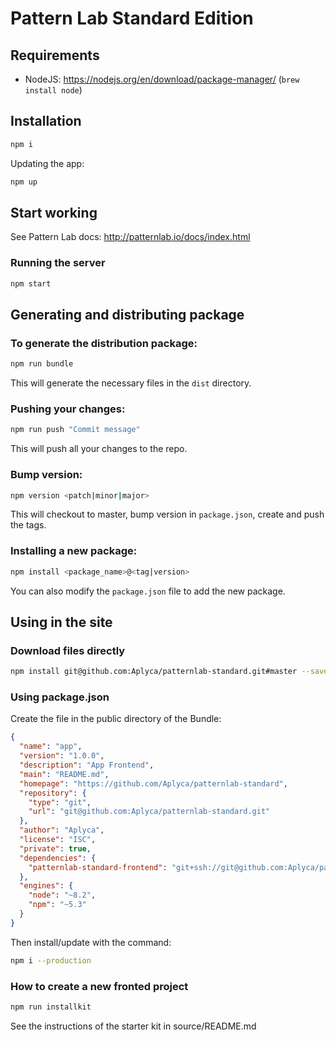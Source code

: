 Pattern Lab Standard Edition
============================

Requirements
------------

* NodeJS: https://nodejs.org/en/download/package-manager/ (`brew install node`)


Installation
------------

```bash
npm i
```

Updating the app:

```bash
npm up
```

Start working
-------------

See Pattern Lab docs: http://patternlab.io/docs/index.html

### Running the server

```bash
npm start
```

Generating and distributing package
-----------------------------------

### To generate the distribution package:

```bash
npm run bundle
```
This will generate the necessary files in the `dist` directory.

### Pushing your changes:

```bash
npm run push "Commit message"
```
This will push all your changes to the repo.


### Bump version:

```bash
npm version <patch|minor|major>
```
This will checkout to master, bump version in `package.json`, create and push the tags.

### Installing a new package:

```bash
npm install <package_name>@<tag|version>
```

You can also modify the `package.json` file to add the new package.


Using in the site
-----------------

### Download files directly

```bash
npm install git@github.com:Aplyca/patternlab-standard.git#master --save
```

### Using package.json

Create the file in the public directory of the Bundle:

```json
{
  "name": "app",
  "version": "1.0.0",
  "description": "App Frontend",
  "main": "README.md",
  "homepage": "https://github.com/Aplyca/patternlab-standard",
  "repository": {
    "type": "git",
    "url": "git@github.com:Aplyca/patternlab-standard.git"
  },
  "author": "Aplyca",
  "license": "ISC",
  "private": true,  
  "dependencies": {
    "patternlab-standard-frontend": "git+ssh://git@github.com:Aplyca/patternlab-standard.git#master"
  },
  "engines": {
    "node": "~8.2",
    "npm": "~5.3"
  }
}
```

Then install/update with the command:

```bash
npm i --production
```

### How to create a new fronted project

```bash
npm run installkit
```

See the instructions of the starter kit in source/README.md
